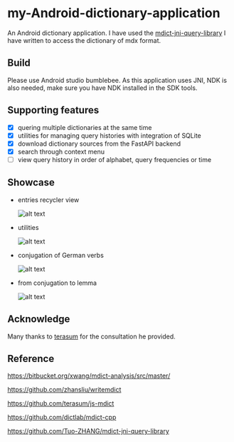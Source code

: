 # my-Android-dictionary-application
An Android dictionary application. I have used the [mdict-jni-query-library](https://github.com/Tuo-ZHANG/mdict-jni-query-library) I have written to access the dictionary of mdx format. 

## Build
Please use Android studio bumblebee. As this application uses JNI, NDK is also needed, make sure you have NDK installed in the SDK tools.

## Supporting features
- [x] quering multiple dictionaries at the same time
- [x] utilities for managing query histories with integration of SQLite 
- [x] download dictionary sources from the FastAPI backend
- [x] search through context menu
- [ ] view query history in order of alphabet, query frequencies or time 

## Showcase
- entries recycler view 

  ![alt text](https://github.com/Tuo-ZHANG/my-Android-dictionary-application/blob/master/c1dc866773adefd4ee841630678065f.jpg)
  
- utilities

  ![alt text](https://github.com/Tuo-ZHANG/my-Android-dictionary-application/blob/master/5cfe661e76c40689f7dba55d2fd7ccd.jpg)

- conjugation of German verbs

  ![alt text](https://github.com/Tuo-ZHANG/my-Android-dictionary-application/blob/master/Screenshot_1625774540.png)

- from conjugation to lemma 

  ![alt text](https://github.com/Tuo-ZHANG/my-Android-dictionary-application/blob/master/Screenshot_1625774451.png)
  
## Acknowledge
Many thanks to [terasum](https://github.com/terasum) for the consultation he provided. 

## Reference
https://bitbucket.org/xwang/mdict-analysis/src/master/

https://github.com/zhansliu/writemdict

https://github.com/terasum/js-mdict

https://github.com/dictlab/mdict-cpp

https://github.com/Tuo-ZHANG/mdict-jni-query-library
